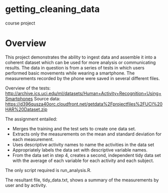 # getting_cleaning_data
course project

# Overview
This project demonstrates the ability to ingest data and assemble it into a coherent dataset which can be used for more analysis or communicating results. The data in question is from a series of tests in which users performed basic movements while wearing a smartphone. The measurements recorded by the phone were saved in several different files. 

Overview of the tests: http://archive.ics.uci.edu/ml/datasets/Human+Activity+Recognition+Using+Smartphones
Source data: https://d396qusza40orc.cloudfront.net/getdata%2Fprojectfiles%2FUCI%20HAR%20Dataset.zip

The assignment entailed:
- Merges the training and the test sets to create one data set.
- Extracts only the measurements on the mean and standard deviation for each measurement.
- Uses descriptive activity names to name the activities in the data set
- Appropriately labels the data set with descriptive variable names.
- From the data set in step 4, creates a second, independent tidy data set with the average of each variable for each activity and each subject.

The only script required is run_analysis.R. 

The resultant file, tidy_data.txt, shows a summary of the measurements by user and by activity.
